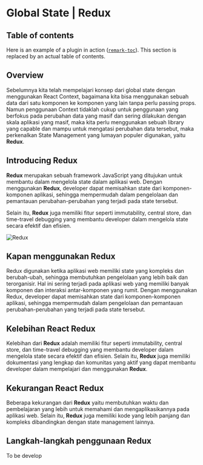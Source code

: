 # Global State | Redux

## Table of contents

Here is an example of a plugin in action
([`remark-toc`](https://github.com/remarkjs/remark-toc)).
This section is replaced by an actual table of contents.

## Overview

Sebelumnya kita telah mempelajari konsep dari global state dengan menggunakan React Context, bagaimana kita bisa menggunakan sebuah data dari satu komponen ke komponen yang lain tanpa perlu passing props. Namun penggunaan Context tidaklah cukup untuk penggunaan yang berfokus pada perubahan data yang masif dan sering dilakukan dengan skala aplikasi yang masif, maka kita perlu menggunakan sebuah library yang capable dan mampu untuk mengatasi perubahan data tersebut, maka perkenalkan State Management yang lumayan populer digunakan, yaitu **Redux**.

## Introducing **Redux**

**Redux** merupakan sebuah framework JavaScript yang ditujukan untuk membantu dalam mengelola state dalam aplikasi web. Dengan menggunakan **Redux**, developer dapat memisahkan state dari komponen-komponen aplikasi, sehingga mempermudah dalam pengelolaan dan pemantauan perubahan-perubahan yang terjadi pada state tersebut.

Selain itu, **Redux** juga memiliki fitur seperti immutability, central store, dan time-travel debugging yang membantu developer dalam mengelola state secara efektif dan efisien.

![Redux](https://www.freecodecamp.org/news/content/images/size/w1000/2022/06/2.png "Redux")

## Kapan menggunakan **Redux**

Redux digunakan ketika aplikasi web memiliki state yang kompleks dan berubah-ubah, sehingga membutuhkan pengelolaan yang lebih baik dan terorganisir. Hal ini sering terjadi pada aplikasi web yang memiliki banyak komponen dan interaksi antar-komponen yang rumit. Dengan menggunakan Redux, developer dapat memisahkan state dari komponen-komponen aplikasi, sehingga mempermudah dalam pengelolaan dan pemantauan perubahan-perubahan yang terjadi pada state tersebut.

## Kelebihan React **Redux**

Kelebihan dari **Redux** adalah memiliki fitur seperti immutability, central store, dan time-travel debugging yang membantu developer dalam mengelola state secara efektif dan efisien. Selain itu, **Redux** juga memiliki dokumentasi yang lengkap dan komunitas yang aktif yang dapat membantu developer dalam mempelajari dan menggunakan **Redux**.

## Kekurangan React **Redux**

Beberapa kekurangan dari **Redux** yaitu membutuhkan waktu dan pembelajaran yang lebih untuk memahami dan mengaplikasikannya pada aplikasi web. Selain itu, **Redux** juga memiliki kode yang lebih panjang dan kompleks dibandingkan dengan state management lainnya.

## Langkah-langkah penggunaan **Redux**

To be develop

